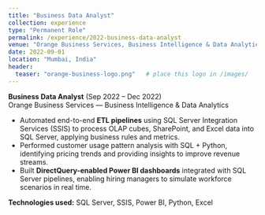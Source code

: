 ```yaml
---
title: "Business Data Analyst"
collection: experience
type: "Permanent Role"
permalink: /experience/2022-business-data-analyst
venue: "Orange Business Services, Business Intelligence & Data Analytics"
date: 2022-09-01
location: "Mumbai, India"
header:
  teaser: "orange-business-logo.png"   # place this logo in /images/
---
```


**Business Data Analyst** (Sep 2022 – Dec 2022)  
Orange Business Services — Business Intelligence & Data Analytics  

- Automated end-to-end **ETL pipelines** using SQL Server Integration Services (SSIS) to process OLAP cubes, SharePoint, and Excel data into SQL Server, applying business rules and metrics.  
- Performed customer usage pattern analysis with SQL + Python, identifying pricing trends and providing insights to improve revenue streams.  
- Built **DirectQuery-enabled Power BI dashboards** integrated with SQL Server pipelines, enabling hiring managers to simulate workforce scenarios in real time.  

**Technologies used:** SQL Server, SSIS, Power BI, Python, Excel  
